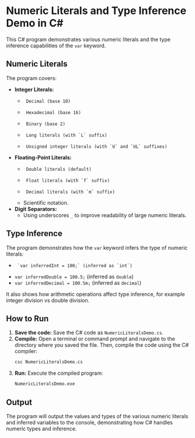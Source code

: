 # Numeric Literals and Type Inference Demo in C#

This C# program demonstrates various numeric literals and the type inference capabilities of the `var` keyword.

## Numeric Literals

The program covers:

-   **Integer Literals:**
    -      Decimal (base 10)
    -      Hexadecimal (base 16)
    -      Binary (base 2)
    -      Long literals (with `L` suffix)
    -      Unsigned integer literals (with `U` and `UL` suffixes)
-   **Floating-Point Literals:**
    -      Double literals (default)
    -      Float literals (with `f` suffix)
    -      Decimal literals (with `m` suffix)
    -   Scientific notation.
-   **Digit Separators:**
    -   Using underscores `_` to improve readability of large numeric literals.

## Type Inference

The program demonstrates how the `var` keyword infers the type of numeric literals:

-      `var inferredInt = 100;` (inferred as `int`)
-   `var inferredDouble = 100.5;` (inferred as `double`)
-   `var inferredDecimal = 100.5m;` (inferred as `decimal`)

It also shows how arithmetic operations affect type inference, for example integer division vs double division.

## How to Run

1.  **Save the code:** Save the C# code as `NumericLiteralsDemo.cs`.
2.  **Compile:** Open a terminal or command prompt and navigate to the directory where you saved the file. Then, compile the code using the C# compiler:
    ```bash
    csc NumericLiteralsDemo.cs
    ```
3.  **Run:** Execute the compiled program:
    ```bash
    NumericLiteralsDemo.exe
    ```

## Output

The program will output the values and types of the various numeric literals and inferred variables to the console, demonstrating how C# handles numeric types and inference.